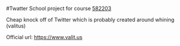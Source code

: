 #Twatter
School project for course [582203](https://www.cs.helsinki.fi/courses/582203/2016/s/a/1)  

Cheap knock off of Twitter which is probably created around whining (valitus)  

Official url: https://www.valit.us
